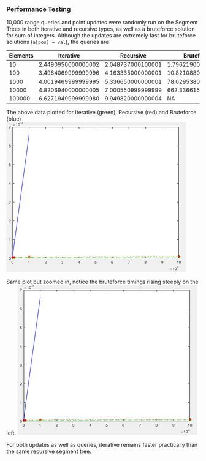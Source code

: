 ### Performance Testing

10,000 range queries and point updates were randomly run on the Segment Trees in both iterative and recursive types, as well as a bruteforce solution for sum of integers. Although the updates are extremely fast for bruteforce solutions (`a[pos] = val`), the queries are

| Elements  | Iterative | Recursive | Bruteforce |
| ------------- | ------------- | ---| ---|
|10         | 2.4490950000000002  | 2.048737000100001 |1.7962190000000002 |
| 100       | 3.4964069999999996 | 4.163335000000001 | 10.821088000000003 |
| 1000       | 4.0019469999999995 | 5.336650000000001| 78.02953800000003 |
| 10000     | 4.8206940000000005 | 7.000550999999999 |662.3366150000002 |
| 100000    | 6.6271949999999980 | 9.949820000000004| NA|

The above data plotted for Iterative (green), Recursive (red) and Bruteforce (blue)
![Alt text](./data/1_All.png "Fig1")

Same plot but zoomed in, notice the bruteforce timings rising steeply on the left.
![Alt text](./data/1_All.png "Fig")

For both updates as well as queries, iterative remains faster practically than the same recursive segment tree.
